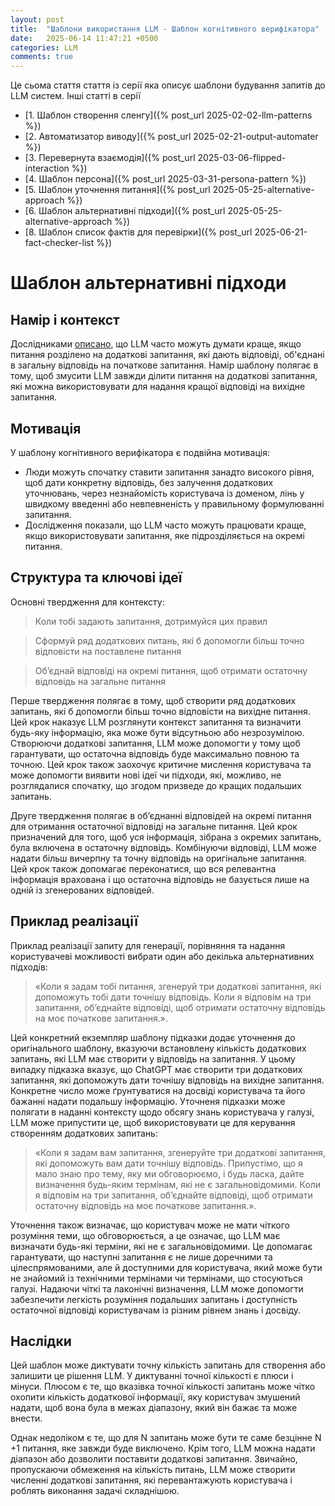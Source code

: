 ```yaml
---
layout: post
title:  "Шаблони використання LLM - Шаблон когнітивного верифікатора"
date:   2025-06-14 11:47:21 +0500
categories: LLM
comments: true
---
```


Це сьома стаття стаття із серії яка описує шаблони будування запитів до LLM систем.
Інші статті в серії
- [1. Шаблон створення сленгу]({% post_url 2025-02-02-llm-patterns %})
- [2. Автоматизатор виводу]({% post_url 2025-02-21-output-automater %})
- [3. Перевернута взаємодія]({% post_url 2025-03-06-flipped-interaction %})
- [4. Шаблон персона]({% post_url 2025-03-31-persona-pattern %})
- [5. Шаблон уточнення питання]({% post_url 2025-05-25-alternative-approach %})
- [6. Шаблон альтернативні підходи]({% post_url 2025-05-25-alternative-approach %})
- [8. Шаблон список фактів для перевірки]({% post_url 2025-06-21-fact-checker-list %})

# Шаблон альтернативні підходи

## Намір і контекст

Дослідниками [описано](https://arxiv.org/abs/2205.10625), що LLM часто можуть думати краще, якщо питання розділено на додаткові запитання, які дають відповіді, об'єднані в загальну відповідь на початкове запитання. Намір шаблону полягає в тому, щоб змусити LLM завжди ділити питання на додаткові запитання, які можна використовувати для надання кращої відповіді на вихідне запитання.

## Мотивація

У шаблону когнітивного верифікатора є подвійна мотивація: 

- Люди можуть спочатку ставити запитання занадто високого рівня, щоб дати конкретну відповідь, без залучення додаткових уточнювань, через незнайомість користувача із доменом, лінь у швидкому введенні або невпевненість у правильному формулюванні запитання.
- Дослідження показали, що LLM часто можуть працювати краще, якщо використовувати запитання, яке підрозділяється на окремі питання.

<!--more-->

## Структура та ключові ідеї

Основні твердження для контексту:

> Коли тобі задають запитання, дотримуйся цих правил

> Сформуй ряд додаткових питань, які б допомогли більш точно відповісти на поставлене питання 

> Об’єднай відповіді на окремі питання, щоб отримати остаточну відповідь на загальне питання

Перше твердження полягає в тому, щоб створити ряд додаткових запитань, які б допомогли більш точно відповісти на вихідне питання. Цей крок наказує LLM розглянути контекст запитання та визначити будь-яку інформацію, яка може бути відсутньою або незрозумілою. Створюючи додаткові запитання, LLM може допомогти у тому щоб гарантувати, що остаточна відповідь буде максимально повною та точною. Цей крок також заохочує критичне мислення користувача та може допомогти виявити нові ідеї чи підходи, які, можливо, не розглядалися спочатку, що згодом призведе до кращих подальших запитань.

Друге твердження полягає в об’єднанні відповідей на окремі питання для отримання остаточної відповіді на загальне питання. Цей крок призначений для того, щоб уся інформація, зібрана з окремих запитань, була включена в остаточну відповідь. Комбінуючи відповіді, LLM може надати більш вичерпну та точну відповідь на оригінальне запитання. Цей крок також допомагає переконатися, що вся релевантна інформація врахована і що остаточна відповідь не базується лише на одній із згенерованих відповідей.

## Приклад реалізації

Приклад реалізації запиту для генерації, порівняння та надання користувачеві можливості вибрати один або декілька альтернативних підходів:

>  «Коли я задам тобі питання, згенеруй три додаткові запитання, які допоможуть тобі дати точнішу відповідь. Коли я відповім на три запитання, об’єднайте відповіді, щоб отримати остаточну відповідь на моє початкове запитання.».

Цей конкретний екземпляр шаблону підказки додає уточнення до оригінального шаблону, вказуючи встановлену кількість додаткових запитань, які LLM має створити у відповідь на запитання. У цьому випадку підказка вказує, що ChatGPT має створити три додаткових запитання, які допоможуть дати точнішу відповідь на вихідне запитання. Конкретне число може ґрунтуватися на досвіді користувача та його бажанні надати подальшу інформацію. Уточненя підказки може полягати в наданні контексту щодо обсягу знань користувача у галузі, LLM може припустити це, щоб використовувати це для керування створенням додаткових запитань:

>  «Коли я задам вам запитання, згенеруйте три додаткові запитання, які допоможуть вам дати точнішу відповідь. Припустімо, що я мало знаю про тему, яку ми обговорюємо, і будь ласка, дайте визначення будь-яким термінам, які не є загальновідомими. Коли я відповім на три запитання, об’єднайте відповіді, щоб отримати остаточну відповідь на моє початкове запитання.».

Уточнення також визначає, що користувач може не мати чіткого розуміння теми, що обговорюється, а це означає, що LLM має визначати будь-які терміни, які не є загальновідомими. Це допомагає гарантувати, що наступні запитання є не лише доречними та цілеспрямованими, але й доступними для користувача, який може бути не знайомий із технічними термінами чи термінами, що стосуються галузі. Надаючи чіткі та лаконічні визначення, LLM може допомогти забезпечити легкість розуміння подальших запитань і доступність остаточної відповіді користувачам із різним рівнем знань і досвіду.


## Наслідки

Цей шаблон може диктувати точну кількість запитань для створення або залишити це рішення LLM. У диктуванні точної кількості є плюси і мінуси. Плюсом є те, що вказівка ​​точної кількості запитань може чітко охопити кількість додаткової інформації, яку користувач змушений надати, щоб вона була в межах діапазону, який він бажає та може внести.

Однак недоліком є ​​те, що для N запитань може бути те саме безцінне N +1 питання, яке завжди буде виключено. Крім того, LLM можна надати діапазон або дозволити поставити додаткові запитання. Звичайно, пропускаючи обмеження на кількість питань, LLM може створити численні додаткові запитання, які перевантажують користувача і роблять виконання задачі складнішою.